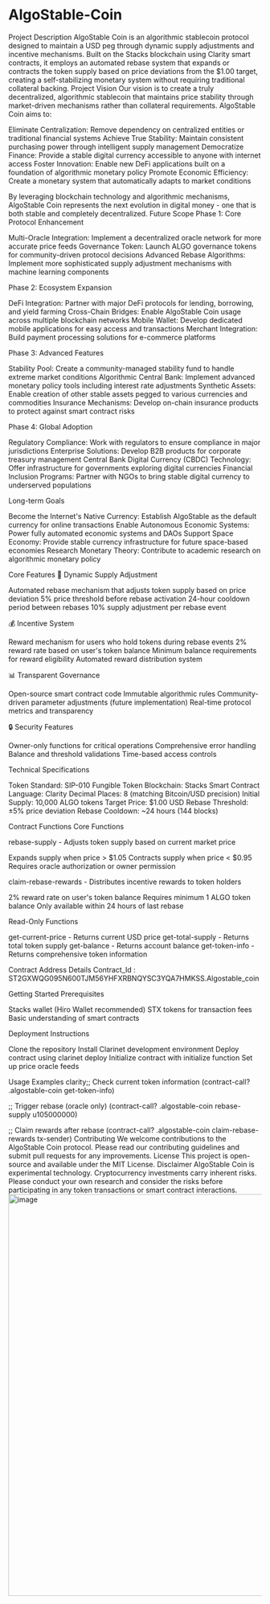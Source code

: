 # AlgoStable-Coin
Project Description
AlgoStable Coin is an algorithmic stablecoin protocol designed to maintain a USD peg through dynamic supply adjustments and incentive mechanisms. Built on the Stacks blockchain using Clarity smart contracts, it employs an automated rebase system that expands or contracts the token supply based on price deviations from the $1.00 target, creating a self-stabilizing monetary system without requiring traditional collateral backing.
Project Vision
Our vision is to create a truly decentralized, algorithmic stablecoin that maintains price stability through market-driven mechanisms rather than collateral requirements. AlgoStable Coin aims to:

Eliminate Centralization: Remove dependency on centralized entities or traditional financial systems
Achieve True Stability: Maintain consistent purchasing power through intelligent supply management
Democratize Finance: Provide a stable digital currency accessible to anyone with internet access
Foster Innovation: Enable new DeFi applications built on a foundation of algorithmic monetary policy
Promote Economic Efficiency: Create a monetary system that automatically adapts to market conditions

By leveraging blockchain technology and algorithmic mechanisms, AlgoStable Coin represents the next evolution in digital money - one that is both stable and completely decentralized.
Future Scope
Phase 1: Core Protocol Enhancement

Multi-Oracle Integration: Implement a decentralized oracle network for more accurate price feeds
Governance Token: Launch ALGO governance tokens for community-driven protocol decisions
Advanced Rebase Algorithms: Implement more sophisticated supply adjustment mechanisms with machine learning components

Phase 2: Ecosystem Expansion

DeFi Integration: Partner with major DeFi protocols for lending, borrowing, and yield farming
Cross-Chain Bridges: Enable AlgoStable Coin usage across multiple blockchain networks
Mobile Wallet: Develop dedicated mobile applications for easy access and transactions
Merchant Integration: Build payment processing solutions for e-commerce platforms

Phase 3: Advanced Features

Stability Pool: Create a community-managed stability fund to handle extreme market conditions
Algorithmic Central Bank: Implement advanced monetary policy tools including interest rate adjustments
Synthetic Assets: Enable creation of other stable assets pegged to various currencies and commodities
Insurance Mechanisms: Develop on-chain insurance products to protect against smart contract risks

Phase 4: Global Adoption

Regulatory Compliance: Work with regulators to ensure compliance in major jurisdictions
Enterprise Solutions: Develop B2B products for corporate treasury management
Central Bank Digital Currency (CBDC) Technology: Offer infrastructure for governments exploring digital currencies
Financial Inclusion Programs: Partner with NGOs to bring stable digital currency to underserved populations

Long-term Goals

Become the Internet's Native Currency: Establish AlgoStable as the default currency for online transactions
Enable Autonomous Economic Systems: Power fully automated economic systems and DAOs
Support Space Economy: Provide stable currency infrastructure for future space-based economies
Research Monetary Theory: Contribute to academic research on algorithmic monetary policy

Core Features
🔄 Dynamic Supply Adjustment

Automated rebase mechanism that adjusts token supply based on price deviation
5% price threshold before rebase activation
24-hour cooldown period between rebases
10% supply adjustment per rebase event

💰 Incentive System

Reward mechanism for users who hold tokens during rebase events
2% reward rate based on user's token balance
Minimum balance requirements for reward eligibility
Automated reward distribution system

📊 Transparent Governance

Open-source smart contract code
Immutable algorithmic rules
Community-driven parameter adjustments (future implementation)
Real-time protocol metrics and transparency

🔒 Security Features

Owner-only functions for critical operations
Comprehensive error handling
Balance and threshold validations
Time-based access controls

Technical Specifications

Token Standard: SIP-010 Fungible Token
Blockchain: Stacks
Smart Contract Language: Clarity
Decimal Places: 8 (matching Bitcoin/USD precision)
Initial Supply: 10,000 ALGO tokens
Target Price: $1.00 USD
Rebase Threshold: ±5% price deviation
Rebase Cooldown: ~24 hours (144 blocks)

Contract Functions
Core Functions

rebase-supply - Adjusts token supply based on current market price

Expands supply when price > $1.05
Contracts supply when price < $0.95
Requires oracle authorization or owner permission


claim-rebase-rewards - Distributes incentive rewards to token holders

2% reward rate on user's token balance
Requires minimum 1 ALGO token balance
Only available within 24 hours of last rebase



Read-Only Functions

get-current-price - Returns current USD price
get-total-supply - Returns total token supply
get-balance - Returns account balance
get-token-info - Returns comprehensive token information

Contract Address Details
Contract_Id : ST2GXWQG095N600TJM56YHFXRBNQYSC3YQA7HMKSS.Algostable_coin

Getting Started
Prerequisites

Stacks wallet (Hiro Wallet recommended)
STX tokens for transaction fees
Basic understanding of smart contracts

Deployment Instructions

Clone the repository
Install Clarinet development environment
Deploy contract using clarinet deploy
Initialize contract with initialize function
Set up price oracle feeds

Usage Examples
clarity;; Check current token information
(contract-call? .algostable-coin get-token-info)

;; Trigger rebase (oracle only)
(contract-call? .algostable-coin rebase-supply u105000000)

;; Claim rewards after rebase
(contract-call? .algostable-coin claim-rebase-rewards tx-sender)
Contributing
We welcome contributions to the AlgoStable Coin protocol. Please read our contributing guidelines and submit pull requests for any improvements.
License
This project is open-source and available under the MIT License.
Disclaimer
AlgoStable Coin is experimental technology. Cryptocurrency investments carry inherent risks. Please conduct your own research and consider the risks before participating in any token transactions or smart contract interactions.
<img width="1870" height="799" alt="image" src="https://github.com/user-attachments/assets/88f720a5-c799-47a9-9053-74068c082a99" />



